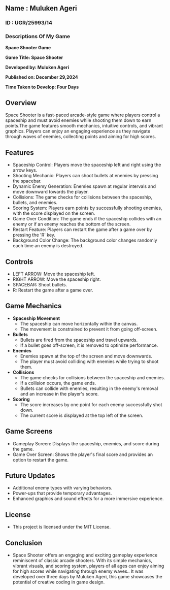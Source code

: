 ## Name : Muluken Ageri
### ID : UGR/25993/14
### Descriptions Of My Game
   **Space Shooter Game**

   **Game Title: Space Shooter**

 **Developed by: Muluken Ageri**

 **Published on: December 29,2024**
 
 **Time Taken to Develop: Four Days**

## Overview

Space Shooter is a fast-paced arcade-style game where players control a spaceship and must avoid enemies while shooting them down to earn points.The game features smooth mechanics, intuitive controls, and vibrant graphics. Players can enjoy an engaging experience as they navigate through waves of enemies, collecting points and aiming for high scores.

## Features

 - Spaceship Control: Players move the spaceship left and right using the arrow keys.
 - Shooting Mechanic: Players can shoot bullets at enemies by pressing the spacebar.
- Dynamic Enemy Generation: Enemies spawn at regular intervals and move downward towards the player.
- Collisions: The game checks for collisions between the spaceship, bullets, and enemies.
- Scoring System: Players earn points by successfully shooting enemies, with the score displayed on the screen.
- Game Over Condition: The game ends if the spaceship collides with an enemy or if an enemy reaches the bottom of the screen.
- Restart Feature: Players can restart the game after a game over by pressing the 'R' key.
- Background Color Change: The background color changes randomly each time an enemy is destroyed.
  
## Controls

- LEFT ARROW: Move the spaceship left.
- RIGHT ARROW: Move the spaceship right.
- SPACEBAR: Shoot bullets.
- R: Restart the game after a game over.
  
## Game Mechanics

  - **Spaceship Movement**
     - The spaceship can move horizontally within the canvas.
     - The movement is constrained to prevent it from going off-screen.
  - **Bullets**
     - Bullets are fired from the spaceship and travel upwards.
     - If a bullet goes off-screen, it is removed to optimize performance.
  - **Enemies**
     - Enemies spawn at the top of the screen and move downwards.
     - The player must avoid colliding with enemies while trying to shoot them.
  - **Collisions**
     - The game checks for collisions between the spaceship and enemies.
     - If a collision occurs, the game ends.
     - Bullets can collide with enemies, resulting in the enemy's removal and an increase in the player's score.
  - **Scoring**
     - The score increases by one point for each enemy successfully shot down.
     - The current score is displayed at the top left of the screen.

## Game Screens

- Gameplay Screen: Displays the spaceship, enemies, and score during the game.
- Game Over Screen: Shows the player's final score and provides an option to restart the game.
  
## Future Updates
- Additional enemy types with varying behaviors.
- Power-ups that provide temporary advantages.
- Enhanced graphics and sound effects for a more immersive experience.
  
## License

- This project is licensed under the MIT License.

## Conclusion

- Space Shooter offers an engaging and exciting gameplay experience reminiscent of classic arcade shooters. With its simple mechanics, vibrant visuals, and scoring system, players of all ages can enjoy aiming for high scores while navigating through enemy waves.. It was developed over three days by Muluken Ageri, this game showcases the potential of creative coding in game design.